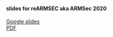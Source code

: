 #### slides for reARMSEC aka ARMSec 2020
[Google slides](https://go.xss.am/armsec2020)\
[PDF](https://go.xss.am/armsec2020.pdf)

